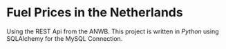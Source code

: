 # Fuel Prices in the Netherlands

Using the REST Api from the ANWB. This project is written in *Python* using SQLAlchemy for the MySQL Connection.